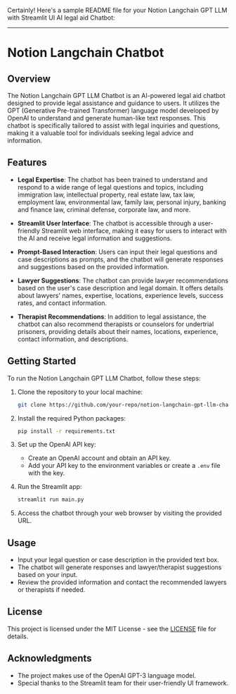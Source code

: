Certainly! Here's a sample README file for your Notion Langchain GPT LLM with Streamlit UI AI legal aid Chatbot:

---

# Notion Langchain Chatbot

## Overview

The Notion Langchain GPT LLM Chatbot is an AI-powered legal aid chatbot designed to provide legal assistance and guidance to users. It utilizes the GPT (Generative Pre-trained Transformer) language model developed by OpenAI to understand and generate human-like text responses. This chatbot is specifically tailored to assist with legal inquiries and questions, making it a valuable tool for individuals seeking legal advice and information.

## Features

- **Legal Expertise**: The chatbot has been trained to understand and respond to a wide range of legal questions and topics, including immigration law, intellectual property, real estate law, tax law, employment law, environmental law, family law, personal injury, banking and finance law, criminal defense, corporate law, and more.

- **Streamlit User Interface**: The chatbot is accessible through a user-friendly Streamlit web interface, making it easy for users to interact with the AI and receive legal information and suggestions.

- **Prompt-Based Interaction**: Users can input their legal questions and case descriptions as prompts, and the chatbot will generate responses and suggestions based on the provided information.

- **Lawyer Suggestions**: The chatbot can provide lawyer recommendations based on the user's case description and legal domain. It offers details about lawyers' names, expertise, locations, experience levels, success rates, and contact information.

- **Therapist Recommendations**: In addition to legal assistance, the chatbot can also recommend therapists or counselors for undertrial prisoners, providing details about their names, locations, experience, contact information, and descriptions.

## Getting Started

To run the Notion Langchain GPT LLM Chatbot, follow these steps:

1. Clone the repository to your local machine:

   ```bash
   git clone https://github.com/your-repo/notion-langchain-gpt-llm-chatbot.git
   ```

2. Install the required Python packages:

   ```bash
   pip install -r requirements.txt
   ```

3. Set up the OpenAI API key:

   - Create an OpenAI account and obtain an API key.
   - Add your API key to the environment variables or create a `.env` file with the key.

4. Run the Streamlit app:

   ```bash
   streamlit run main.py
   ```

5. Access the chatbot through your web browser by visiting the provided URL.

## Usage

- Input your legal question or case description in the provided text box.
- The chatbot will generate responses and lawyer/therapist suggestions based on your input.
- Review the provided information and contact the recommended lawyers or therapists if needed.


## License

This project is licensed under the MIT License - see the [LICENSE](LICENSE) file for details.

## Acknowledgments

- The project makes use of the OpenAI GPT-3 language model.
- Special thanks to the Streamlit team for their user-friendly UI framework.

